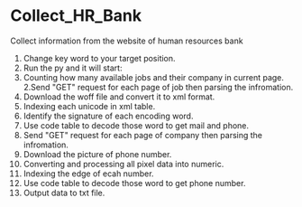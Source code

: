 # Collect_HR_Bank
Collect information from the website of human resources bank

1. Change key word to your target position.
2. Run the py and it will start:
  1. Counting how many available jobs and their company in current page.
  2.Send "GET" request for each page of job then parsing the infromation.
   1. Download the woff file and convert it to xml format.
   2. Indexing each unicode in xml table.
   3. Identify the signature of each encoding word.
   4. Use code table to decode those word to get mail and phone.
  3. Send "GET" request for each page of company then parsing the infromation.
   1. Download the picture of phone number.
   2. Converting and processing all pixel data into numeric.
   3. Indexing the edge of ecah number.
   4. Use code table to decode those word to get phone number.
  4. Output data to txt file.
